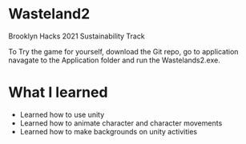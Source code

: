 # Wasteland2

Brooklyn Hacks 2021 Sustainability Track

To Try the game for yourself, download the Git repo, go to application navagate to the Application folder and run the Wastelands2.exe.
# What I learned
  * Learned how to use unity 
  * Learned how to animate character and character movements
  * Learned how to make backgrounds on unity activities


